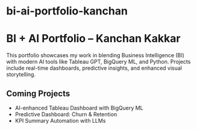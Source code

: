 # bi-ai-portfolio-kanchan

# BI + AI Portfolio – Kanchan Kakkar

This portfolio showcases my work in blending Business Intelligence (BI) with modern AI tools like Tableau GPT, BigQuery ML, and Python. 
Projects include real-time dashboards, predictive insights, and enhanced visual storytelling.

## Coming Projects
- AI-enhanced Tableau Dashboard with BigQuery ML
- Predictive Dashboard: Churn & Retention
- KPI Summary Automation with LLMs
